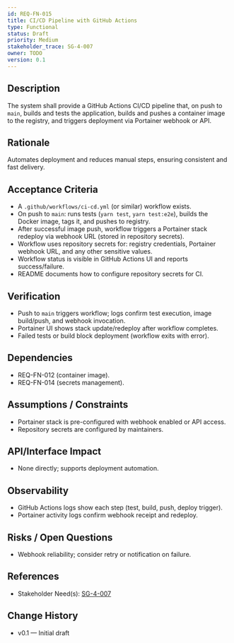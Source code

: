 ```yaml
---
id: REQ-FN-015
title: CI/CD Pipeline with GitHub Actions
type: Functional
status: Draft
priority: Medium
stakeholder_trace: SG-4-007
owner: TODO
version: 0.1
---
```


## Description
The system shall provide a GitHub Actions CI/CD pipeline that, on push to `main`, builds and tests the application, builds and pushes a container image to the registry, and triggers deployment via Portainer webhook or API.

## Rationale
Automates deployment and reduces manual steps, ensuring consistent and fast delivery.

## Acceptance Criteria
- A `.github/workflows/ci-cd.yml` (or similar) workflow exists.
- On push to `main`: runs tests (`yarn test`, `yarn test:e2e`), builds the Docker image, tags it, and pushes to registry.
- After successful image push, workflow triggers a Portainer stack redeploy via webhook URL (stored in repository secrets).
- Workflow uses repository secrets for: registry credentials, Portainer webhook URL, and any other sensitive values.
- Workflow status is visible in GitHub Actions UI and reports success/failure.
- README documents how to configure repository secrets for CI.

## Verification
- Push to `main` triggers workflow; logs confirm test execution, image build/push, and webhook invocation.
- Portainer UI shows stack update/redeploy after workflow completes.
- Failed tests or build block deployment (workflow exits with error).

## Dependencies
- REQ-FN-012 (container image).
- REQ-FN-014 (secrets management).

## Assumptions / Constraints
- Portainer stack is pre-configured with webhook enabled or API access.
- Repository secrets are configured by maintainers.

## API/Interface Impact
- None directly; supports deployment automation.

## Observability
- GitHub Actions logs show each step (test, build, push, deploy trigger).
- Portainer activity logs confirm webhook receipt and redeploy.

## Risks / Open Questions
- Webhook reliability; consider retry or notification on failure.

## References
- Stakeholder Need(s): [SG-4-007](../strs-needs/SG-4-007.md)

## Change History
- v0.1 — Initial draft

